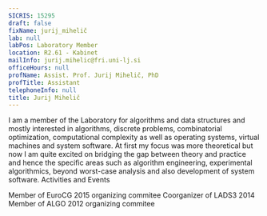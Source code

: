```yaml
---
SICRIS: 15295
draft: false
fixName: jurij_mihelič
lab: null
labPos: Laboratory Member
location: R2.61 - Kabinet
mailInfo: jurij.mihelic@fri.uni-lj.si
officeHours: null
profName: Assist. Prof. Jurij Mihelič, PhD
profTitle: Assistant
telephoneInfo: null
title: Jurij Mihelič
---
```



I am a member of the Laboratory for algorithms and data structures and mostly interested in algorithms, discrete problems, combinatorial optimization, computational complexity as well as operating systems, virtual machines and system software. At first my focus was more theoretical but now I am quite excited on bridging the gap between theory and practice and hence the specific areas such as algorithm engineering, experimental algorithmics, beyond worst-case analysis and also development of system software.
Activities and Events


Member of EuroCG 2015 organizing commitee
Coorganizer of LADS3 2014
Member of ALGO 2012 organizing commitee